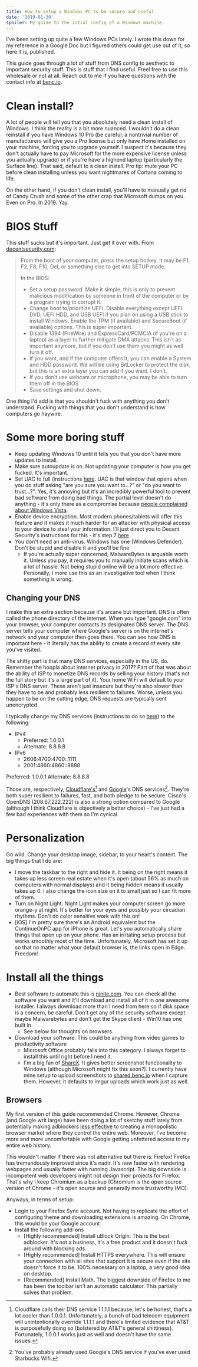 ```yaml
---
title: How to setup a Windows PC to be secure and useful
date: '2019-01-30'
spoiler: My guide to the intial config of a Windows machine.
---
```


I've been setting up quite a few Windows PCs lately. I wrote this down for my reference in a Google Doc but I figured others could get use out of it, so here it is, published.

This guide goes through a lot of stuff from DNS config to aesthetic to important security stuff. This is stuff that I find useful. Freel free to use this wholesale or not at all. Reach out to me if you have questions with the contact info at [benc.io](https://benc.io).

# Clean install?

A lot of people will tell you that you absolutely need a clean install of Windows. I think the reality is a bit more nuanced. I wouldn't do a clean reinstall if you have Windows 10 Pro (be careful: a nontrivial number of manufacturers will give you a Pro license but only have Home installed on your machine, forcing you to upgrade yourself. I suspect it's because they don't actually have to pay Microsoft for the more expensive license unless you actually upgrade) or if you're have a highend laptop (particularly the Surface line). That said, default to a clean install. Pro tip: mute your PC before clean installing unless you want nightmares of Cortana coming to life.

On the other hand, if you don't clean install, you'll have to manually get rid of Candy Crush and some of the other crap that Microsoft dumps on you. Even on Pro. In 2019. Yay.

# BIOS Stuff

This stuff sucks but it's important. Just get it over with. From [decentsecurity.com](https://decentsecurity.com):

> From the boot of your computer, press the setup hotkey. It may be F1, F2, F8, F10, Del, or something else to get into SETUP mode.
>
> In the BIOS:
>
> - Set a setup password. Make it simple, this is only to prevent malicious modification by someone in front of the computer or by a program trying to corrupt it.
> - Change boot to/prioritize UEFI. Disable everything except UEFI DVD, UEFI HDD, and USB UEFI if you plan on using a USB stick to install Windows.
>   Enable the TPM (if available) and SecureBoot (if available) options. This is super important.
> - Disable 1394 (FireWire) and ExpressCard/PCMCIA (if you're on a laptop) as a layer to further mitigate DMA attacks. This isn't as important anymore, but if you don't use them you might as well turn it off.
> - If you want, and if the computer offers it, you can enable a System and HDD password. We will be using BitLocker to protect the disk, but this is an extra layer you can add if you want. I don't.
> - If you don't use webcam or microphone, you may be able to turn them off in the BIOS
> - Save settings and shut down.

One thing I'd add is that you shouldn't fuck with anything you don't understand. Fucking with things that you don't understand is how computers go haywire.

# Some more boring stuff

- Keep updating Windows 10 until it tells you that you don't have more updates to install.
- Make sure autoupdate is on. Not updating your computer is how you get fucked. It's important.
- Set UAC to full (instructions [here](https://www.tenforums.com/tutorials/3577-change-user-account-control-uac-settings-windows-10-a.html). UAC is that window that opens when you do stuff asking "are you sure you want to...?" or "do you want to trust...?". Yes, it's annoying but it's an incredibly powerful tool to prevent bad software from doing bad things. The partial level doesn't do anything - it's only there as a compromise because [people complained about Windows Vista](https://blogs.msdn.microsoft.com/oldnewthing/20160816-00/?p=94105).
- Enable device encryption. Most modern phones/tablets will offer this feature and it makes it much harder for an attacker with physical access to your device to steal your information. I'll just direct you to Decent Security's instructions for this - it's step 7 [here](https://decentsecurity.com/#/securing-your-computer/)
- You don't need an anti-virus. Windows has one (Windows Defender). Don't be stupid and disable it and you'll be fine
  - If you're actually super concerned, MalwareBytes is arguable worth it. Unless you pay, it requires you to manually initiate scans which is a lot of hassle. Not being stupid online will be a lot more effective. Personally, I more use this as an investigative tool when I think something is wrong.

## Changing your DNS

I make this an extra section because it's arcane but important. DNS is often called the phone directory of the internet. When you type "google.com" into your browser, your computer contacts its designated DNS server. The DNS server tells your computer where Google's server is on the internet's network and your computer then goes there. You can see how DNS is important here - it literally has the ability to create a record of every site you've visited.

The shitty part is that many DNS services, especially in the US, do. Remember the hoopla about internet privacy in 2017? Part of that was about the ability of ISP to monetize DNS records by selling your history (that's not the full story but it's a large part of it). Your home WiFi will default to your ISP's DNS server. These aren't just insecure but they're also slower than they have to be and probably less resilient to failures. Worse, unless you happen to be on the cutting edge, DNS requests are typically sent unencrypted.

I typically change my DNS services (instructions to do so [here](https://www.windowscentral.com/how-change-your-pcs-dns-settings-windows-10)) to the following:

- IPv4
  - Preferred: 1.0.0.1
  - Alternate: 8.8.8.8
- IPv6
  - 2606:4700:4700::1111
  - 2001:4860:4860::8888

Preferred: 1.0.0.1
Alternate: 8.8.8.8

Those are, respectively, [Cloudflare's](https://1.0.0.1/)[^1] and [Google](https://developers.google.com/speed/public-dns/docs/using)'s DNS services[^2]. They're both super resilient to failures, fast, and both pledge to be secure. Cisco's OpenDNS (208.67.222.222) is also a strong option compared to Google (although I think Cloudflare is objectively a better choice) - I've just had a few bad experiences with them so I'm cynical.

# Personalization

Go wild. Change your desktop image, sidebar, to your heart's content. The big things that I do are:

- I move the taskbar to the right and hide it. It being on the right means it takes up less screen real estate when it's open (about 56% as much on computers with normal displays) and it being hidden means it usually takes up 0. I also change the icon size on it to small just so I can fit more of them.
- Turn on Night Light. Night Light makes your computer screen go more orange-y at night. It's better for your eyes and possibly your circadian rhythms. Don't do color sensitive work with this on!
- [iOS] I'm pretty sure there's an Android equivalent but the ContinueOnPC app for iPhone is great. Let's you automatically share things that open up on your phone. Has an irritating setup process but works smoothly most of the time. Unfortunately, Microsoft has set it up so that no matter what your default browser is, the links open in Edge. Freedom!

# Install all the things

- Best software to automate this is [ninite.com](https://ninite.com/). You can check all the software you want and it'll download and install all of it in one awesome isntaller. I always download more than I need from here so if disk space is a concern, be careful. Don't get any of the security software except maybe Malwarebytes and don't get the Skype client - Win10 has one built in.
  - See below for thoughts on browsers.
- Download your software. This could be anything from video games to productivity software
  - Microsoft Office probably falls into this category. I always forget to install this until right before I need it.
  - I'm a big fan of [ShareX](https://getsharex.com/). It gives better screenshot functionality to Windows (although Microsoft might fix this soon?). I currently have mine setup to upload screenshots to [shared.benc.io](https://shared.benc.io) when I capture them. However, it defaults to imgur uploads which work just as well.

## Browsers

My first version of this guide recommended Chrome. However, Chrome (and Google writ large) have been doing a lot of sketchy stuff lately from potentially making adblockers [less effective](https://arstechnica.com/gadgets/2019/01/google-planning-changes-to-chrome-that-could-break-ad-blockers/) to creating a monopolistic browser market where they control the entire web. Moreover, I've become more and more uncomfortable with Google getting unfettered access to my entire web history.

This wouldn't matter if there was not alternative but there is: Firefox! Firefox has tremendously improved since it's nadir. It's now faster with rendering webpages and usually faster with running Javascript. The big downside is incompetent web developers might not design their projects for Firefox. That's why I keep Chromium as a backup (Chromium is the open source version of Chrome - it's open source and generally more trustworthy IMO).

Anyways, in terms of setup:

- Login to your Firefox Sync account. Not having to replicate the effort of configuring theme and downloading extensions is amazing. On Chrome, this would be your Google account
- Install the following add-ons
  - [Highly recommended] Install uBlock Origin. This is the best adblocker. It's not a business, it's a free product and it doesn't fuck around with blocking ads.
  - [Highly recommended] Install HTTPS everywhere. This will ensure your connection with all sites that support it is secure even if the site doesn't force it to be. 100% necessary on a laptop, a very good idea on desktop.
  - [Recommended] Install Math. The biggest downside of Firefox to me has been the toolbar isn't an automatic calculator. This partially solves that problem.

[^1]: Cloudflare calls their DNS service 1.1.1.1 because, let's be honest, that's a lot cooler than 1.0.0.1. Unfortunately, a bunch of bad telecom equipment will unintentionally override 1.1.1.1 and there's limited evidence that AT&T is purposefully doing so (bolstered by AT&T's general shittiness). Fortunately, 1.0.0.1 works just as well and doesn't have the same issues.
[^2]: You've probably already used Google's DNS service if you've ever used Starbucks Wifi.
